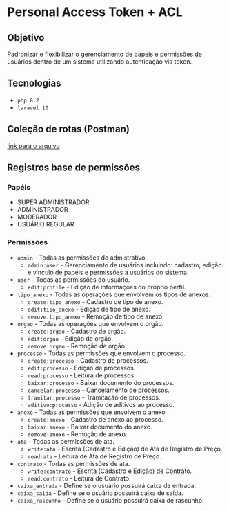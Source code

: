 # Personal Access Token + ACL

## Objetivo 
Padronizar e flexibilizar o gerenciamento de papeis e permissões de usuários dentro de um sistema utilizando autenticação via token.

## Tecnologias 
* `php 8.2`
* `laravel 10`

## Coleção de rotas (Postman)
[link para o arquivo](/2023_06_20_110437_collection_postman.json)

## Registros base de permissões

### Papéis

* SUPER ADMINISTRADOR
* ADMINISTRADOR
* MODERADOR
* USUÁRIO REGULAR

### Permissões

* `admin` - Todas as permissões do admistrativo.
    * `admin:user` - Gerenciamento de usuários incluindo: cadastro, edição e vinculo de papéis e permissões a usuários do sistema.
* `user` - Todas as permissões do usuário.
    * `edit:profile` - Edição de informações do próprio perfil.
* `tipo_anexo` - Todas as operações que envolvem os tipos de anexos.
    * `create:tipo_anexo` - Cadastro de tipo de anexo.
    * `edit:tipo_anexo` - Edição de tipo de anexo.
    * `remove:tipo_anexo` - Remoção de tipo de anexo.
* `orgao` - Todas as operações que envolvem o orgão.
    * `create:orgao` - Cadastro de orgão.
    * `edit:orgao` - Edição de orgão.
    * `remove:orgao` - Remoção de orgão.
* `processo` - Todas as permissões que envolvem o processo.
    * `create:processo` - Cadastro de processos.
    * `edit:processo` - Edição de processos.
    * `read:processo` - Leitura de processos.
    * `baixar:processo` - Baixar documento do processos.
    * `cancelar:processo` - Cancelamento de processos.
    * `tramitar:processo` - Tramitação de processos.
    * `aditivo:processo` - Adição de aditivos ao processo.
* `anexo` - Todas as permissões que envolvem o anexo.
    * `create:anexo` - Cadastro de anexo ao processo.
    * `baixar:anexo` - Baixar documento do anexo.
    * `remove:anexo` - Remoção de anexo.
* `ata` - Todas as permissões de ata.
    * `write:ata` - Escrita (Cadastro e Edição) de Ata de Registro de Preço.
    * `read:ata` - Leitura de Ata de Registro de Preço. 
* `contrato` - Todas as permissões de ata.
    * `write:contrato` - Escrita (Cadastro e Edição) de Contrato.
    * `read:contrato` - Leitura de Contrato. 
* `caixa_entrada` - Define se o usuário possuirá caixa de entrada.
* `caixa_saida` - Define se o usuário possuirá caixa de saída.
* `caixa_rascunho` - Define se o usuário possuirá caixa de rascunho.
